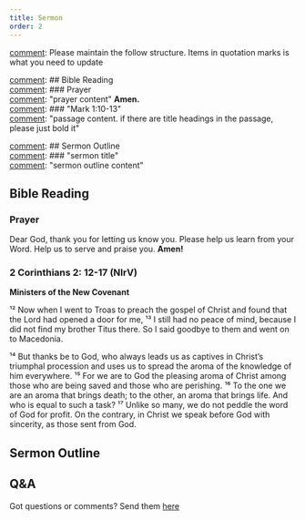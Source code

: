 ```yaml
---
title: Sermon 
order: 2
---
```


[comment]: Please maintain the follow structure. Items in quotation marks is what you need to update

[comment]: ## Bible Reading  
[comment]: ### Prayer  
[comment]: "prayer content"  **Amen.**  
[comment]:  ### "Mark 1:10-13"  
[comment]: "passage content. if there are title headings in the passage, please just bold it"  

[comment]: ## Sermon Outline  
[comment]: ### "sermon title"  
[comment]: "sermon outline content"  

[comment]: ------------------------------------------------------------------------------------
## Bible Reading
### Prayer
Dear God, thank you for letting us know you. Please help us learn from your Word. Help us to serve and praise you. **Amen!**

### 2 Corinthians 2: 12-17 (NIrV)

**Ministers of the New Covenant**

¹² Now when I went to Troas to preach the gospel of Christ and found that the Lord had opened a door for me, ¹³ I still had no peace of mind, because I did not find my brother Titus there. So I said goodbye to them and went on to Macedonia.

¹⁴ But thanks be to God, who always leads us as captives in Christ’s triumphal procession and uses us to spread the aroma of the knowledge of him everywhere. ¹⁵ For we are to God the pleasing aroma of Christ among those who are being saved and those who are perishing. ¹⁶ To the one we are an aroma that brings death; to the other, an aroma that brings life. And who is equal to such a task? ¹⁷ Unlike so many, we do not peddle the word of God for profit. On the contrary, in Christ we speak before God with sincerity, as those sent from God.


## Sermon Outline
### 




## Q&A
Got questions or comments? Send them [here](https://tinyurl.com/SGHACQuestionsAnswers)
